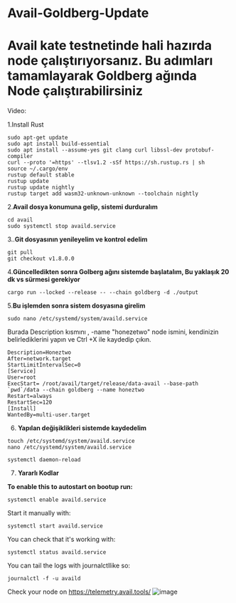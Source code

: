 # Avail-Goldberg-Update

# Avail kate testnetinde hali hazırda node çalıştırıyorsanız. Bu adımları tamamlayarak Goldberg ağında Node çalıştırabilirsiniz

 Video:

 
1.Install Rust

```
sudo apt-get update
sudo apt install build-essential
sudo apt install --assume-yes git clang curl libssl-dev protobuf-compiler
curl --proto '=https' --tlsv1.2 -sSf https://sh.rustup.rs | sh
source ~/.cargo/env
rustup default stable
rustup update
rustup update nightly
rustup target add wasm32-unknown-unknown --toolchain nightly
```

2.**Avail dosya konumuna gelip, sistemi durduralım**

```
cd avail
sudo systemctl stop availd.service
```

3..**Git dosyasının yenileyelim ve kontrol edelim**

```
git pull 
git checkout v1.8.0.0
```

4.**Güncelledikten sonra Golberg ağını sistemde başlatalım, Bu yaklaşık 20 dk vs sürmesi gerekiyor**

```
cargo run --locked --release -- --chain goldberg -d ./output
```
5.**Bu işlemden sonra sistem dosyasına girelim**

```
sudo nano /etc/systemd/system/availd.service
```
Burada Description kısmını , -name "honezetwo" node ismini, kendinizin belirlediklerini yapın ve Ctrl +X ile kaydedip çıkın.
```
Description=Honeztwo
After=network.target
StartLimitIntervalSec=0
[Service]
User=root
ExecStart= /root/avail/target/release/data-avail --base-path `pwd`/data --chain goldberg --name honeztwo
Restart=always
RestartSec=120
[Install]
WantedBy=multi-user.target
```


6. **Yapılan değişiklikleri sistemde kaydedelim**
```
touch /etc/systemd/system/availd.service
nano /etc/systemd/system/availd.service
```
```
systemctl daemon-reload
```


7. **Yararlı Kodlar**


**To enable this to autostart on bootup run:**

```systemctl enable availd.service```

Start it manually with:

```systemctl start availd.service```

You can check that it's working with:

```systemctl status availd.service```

You can tail the logs with journalctllike so:

```journalctl -f -u availd```

Check your node on https://telemetry.avail.tools/
![image](https://github.com/DinhCongTac221/Install-Avail-Full-Node/assets/27664184/c70aaf66-ccbc-485e-ae9e-c09674425772)

